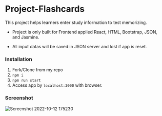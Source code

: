 # Project-Flashcards

This project helps learners enter study information to test memorizing.

- Project is only built for Frontend applied React, HTML, Bootstrap, JSON, and Jasmine.

- All input datas will be saved in JSON server and lost if app is reset.

### Installation

1. Fork/Clone from my repo
2. `npm i`
3. `npm run start`
4. Access app by `localhost:3000` with browser.

### Screenshot

![Screenshot 2022-10-12 175230](https://user-images.githubusercontent.com/57731304/195462440-950ac336-52af-486f-b04a-e9bdaf138cd8.jpg)
